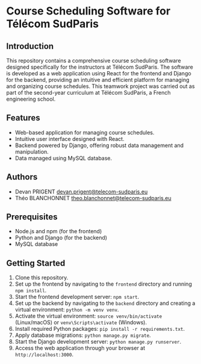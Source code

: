 # Course Scheduling Software for Télécom SudParis

## Introduction

This repository contains a comprehensive course scheduling software designed specifically for the instructors at Télécom SudParis. The software is developed as a web application using React for the frontend and Django for the backend, providing an intuitive and efficient platform for managing and organizing course schedules. This teamwork project was carried out as part of the second-year curriculum at Télécom SudParis, a French engineering school.


## Features

- Web-based application for managing course schedules.
- Intuitive user interface designed with React.
- Backend powered by Django, offering robust data management and manipulation.
- Data managed using MySQL database.

## Authors

- Devan PRIGENT [devan.prigent@telecom-sudparis.eu](mailto:devan.prigent@telecom-sudparis.eu)
- Théo BLANCHONNET [theo.blanchonnet@telecom-sudparis.eu](mailto:theo.blanchonnet@telecom-sudparis.eu)

## Prerequisites

- Node.js and npm (for the frontend)
- Python and Django (for the backend)
- MySQL database

## Getting Started

1. Clone this repository.
2. Set up the frontend by navigating to the `frontend` directory and running `npm install`.
3. Start the frontend development server: `npm start`.
4. Set up the backend by navigating to the `backend` directory and creating a virtual environment: `python -m venv venv`.
5. Activate the virtual environment: `source venv/bin/activate` (Linux/macOS) or `venv\Scripts\activate` (Windows).
6. Install required Python packages: `pip install -r requirements.txt`.
7. Apply database migrations: `python manage.py migrate`.
8. Start the Django development server: `python manage.py runserver`.
9. Access the web application through your browser at `http://localhost:3000`.

